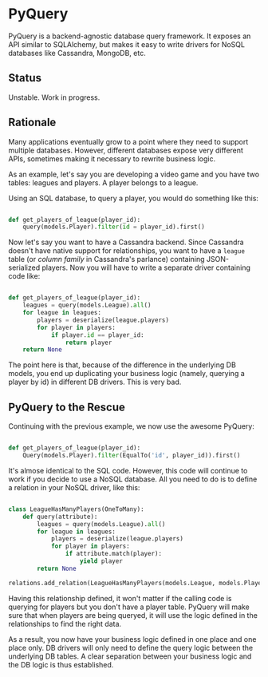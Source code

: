 # PyQuery

PyQuery is a backend-agnostic database query framework.  It exposes an API similar to SQLAlchemy, but makes it easy to write drivers for NoSQL databases like Cassandra, MongoDB, etc.

## Status

Unstable.  Work in progress.

## Rationale

Many applications eventually grow to a point where they need to support multiple databases.  However, different databases expose very different APIs, sometimes making it necessary to rewrite business logic.

As an example, let's say you are developing a video game and you have two tables: leagues and players.  A player belongs to a league.

Using an SQL database, to query a player, you would do something like this:

```python

def get_players_of_league(player_id):
	query(models.Player).filter(id = player_id).first()

```

Now let's say you want to have a Cassandra backend.  Since Cassandra doesn't have native support for relationships, you want to have a `league` table (or *column family* in Cassandra's parlance) containing JSON-serialized players.  Now you will have to write a separate driver containing code like:

```python

def get_players_of_league(player_id):
	leagues = query(models.League).all()
	for league in leagues:
		players = deserialize(league.players)
		for player in players:
			if player.id == player_id:
				return player
	return None

```

The point here is that, because of the difference in the underlying DB models, you end up duplicating your business logic (namely, querying a player by id) in different DB drivers.  This is very bad.

## PyQuery to the Rescue

Continuing with the previous example, we now use the awesome PyQuery:

```python

def get_players_of_league(player_id):
	Query(models.Player).filter(EqualTo('id', player_id)).first()

```

It's almose identical to the SQL code.  However, this code will continue to work if you decide to use a NoSQL database.  All you need to do is to define a relation in your NoSQL driver, like this:

```python

class LeagueHasManyPlayers(OneToMany):
    def query(attribute):
        leagues = query(models.League).all()
		for league in leagues:
			players = deserialize(league.players)
			for player in players:
				if attribute.match(player):
					yield player
		return None

relations.add_relation(LeagueHasManyPlayers(models.League, models.Player))

```

Having this relationship defined, it won't matter if the calling code is querying for players but you don't have a player table.  PyQuery will make sure that when players are being queryed, it will use the logic defined in the relationships to find the right data.

As a result, you now have your business logic defined in one place and one place only.  DB drivers will only need to define the query logic between the underlying DB tables.  A clear separation between your business logic and the DB logic is thus established.